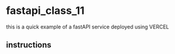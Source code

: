 # fastapi_class_11
this is a quick example of a fastAPI service deployed using VERCEL

## instructions